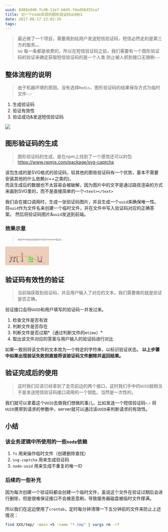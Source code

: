 ```yaml
---
uuid: 8488a940-7cd0-11e7-b645-fdad58d33ca7
title: 记一个node实现的图形验证码从0到1
date: 2017-08-17 23:03:29
tags:
---
```


> 最近做了一个项目，需要用到给用户发送短信验证码，短信必然走的是第三方的服务。。  
> so 每一条都是收费的，所以在短信验证码之前，我们需要有一个图形验证码的验证来确定获取短信验证码的是一个人类
> 防止被人抓到接口无限刷-.-  

<!-- more -->

## 整体流程的说明

> 由于机器环境的原因，没有选择`Redis`，图形验证码的结果保存方式为临时文件-.-  

1. 生成验证码
2. 验证有效性
3. 验证成功&发送短信验证码

![](/images/generator-captcha/screenshot-1.png)

## 图形验证码的生成

> 图形验证码的生成，是在npm上找到了一个感觉还可以的包 https://www.npmjs.com/package/svg-captcha

该包生成的是SVG格式的验证码，较其他的那些验证码有一个优势，基本不需要安装其他的什么依赖(c++之类的)。  
而且生成后的数据也不太容易会被破解，因为图片中的文字是通过路径渲染的方式来画到SVG里的，而不是直接简单的一个`<text></text>`

我们会在接口调用时，生成一张验证码图片，并且生成一个`uuid`来确保唯一性。
将`uuid`作为文件名来创建一个临时文件，并在文件中写入验证码对应的正确答案。
然后将验证码图片&`uuid`发送到前端。

### 效果示意

> <span style="  font-size: 12px;transform: scale(.5, .5);display: inline-block;transform-origin: left center;">希望GitHub能支持直接把SVG写到markdown里边去-.-</span>

<svg xmlns="http://www.w3.org/2000/svg" width="140" height="60"><rect width="100%" height="100%" fill="#ecceba"></rect><path d="M16 35 C85 28,57 26,128 55" stroke="#e78e36" fill="none"></path><path fill="#795770" d="M33.85 35.76L33.83 35.74L33.78 35.69Q34.04 35.42 34.00 34.97L34.00 34.98L33.98 34.95Q33.85 34.50 33.53 34.30L33.47 34.24L33.40 34.16Q32.67 33.60 31.73 33.77L31.69 33.72L31.67 33.71Q30.61 33.78 28.85 34.96L28.89 35.00L28.78 34.89Q27.32 35.92 27.32 37.19L27.34 37.20L27.44 37.31Q27.29 38.50 27.29 42.05L27.32 42.08L27.39 42.15Q27.36 44.90 27.53 47.06L27.50 47.03L27.50 47.03Q25.59 46.96 25.59 46.96L25.60 46.97L25.54 46.91Q24.54 46.93 23.77 47.01L23.85 47.09L23.87 47.11Q24.26 44.36 24.34 41.96L24.24 41.86L24.24 41.85Q24.41 36.89 23.72 35.50L23.77 35.55L23.76 35.54Q23.50 34.95 22.89 34.63L22.86 34.60L22.99 34.73Q21.95 33.81 20.28 33.69L20.37 33.78L20.33 33.74Q18.26 33.59 17.69 35.30L17.60 35.22L17.58 35.20Q17.47 35.78 17.59 36.31L17.55 36.27L17.58 36.30Q18.26 39.22 17.89 42.19L17.98 42.29L17.91 42.21Q17.65 45.30 16.14 47.91L16.00 47.76L16.01 47.78Q14.99 48.02 12.75 48.47L12.84 48.57L12.75 48.47Q15.46 45.03 15.46 40.42L15.38 40.34L15.38 40.33Q15.31 33.98 10.98 29.45L11.04 29.51L11.02 29.49Q11.82 29.80 12.84 30.04L12.94 30.15L14.68 30.46L14.69 30.47Q15.22 31.16 16.16 32.96L16.28 33.08L16.14 32.93Q16.29 30.89 18.91 30.85L19.03 30.97L18.95 30.89Q19.25 30.99 20.31 31.07L20.27 31.03L20.29 31.05Q25.63 31.37 26.85 34.39L26.84 34.38L26.82 34.36Q28.56 31.41 33.95 30.84L33.99 30.88L33.96 30.85Q34.81 30.77 35.75 30.89L35.82 30.96L35.68 30.82Q38.03 31.01 37.87 32.68L38.04 32.85L38.00 32.81Q37.93 33.52 37.65 34.34L37.58 34.27L37.58 34.27Q36.11 37.53 36.35 41.32L36.23 41.20L36.34 41.31Q36.59 45.07 38.63 48.09L38.54 48.00L38.60 48.06Q36.71 47.59 34.75 47.35L34.84 47.44L34.78 47.38Q33.43 44.60 33.23 41.62L33.34 41.74L33.29 41.68Q33.17 38.71 33.86 35.77ZM34.50 47.75L34.67 47.92L34.55 47.80Q35.29 47.85 36.72 48.05L36.76 48.09L36.81 48.14Q37.36 48.90 38.58 50.41L38.48 50.30L38.53 50.35Q41.67 50.96 43.91 51.65L43.99 51.74L44.04 51.79Q38.50 47.42 38.21 40.45L38.24 40.48L38.34 40.57Q38.26 38.33 38.91 36.29L38.85 36.23L38.85 36.23Q39.09 35.29 39.09 34.52L39.15 34.57L39.01 34.43Q39.11 33.56 38.46 32.95L38.39 32.88L38.48 32.93L38.44 32.89Q38.40 32.23 38.32 31.70L38.47 31.86L38.46 31.84Q38.33 31.27 37.84 30.98L37.89 31.03L37.70 30.84Q37.13 30.48 36.19 30.43L36.13 30.38L36.19 30.44Q33.20 30.38 30.34 31.40L30.35 31.40L30.28 31.33Q28.15 32.06 26.88 33.56L26.86 33.55L26.96 33.64Q25.20 30.91 20.02 30.54L19.95 30.46L20.05 30.57Q19.30 30.51 18.85 30.51L18.82 30.48L18.81 30.47Q16.62 30.48 15.97 31.83L15.89 31.75L16.03 31.89Q15.65 31.31 14.92 30.16L14.97 30.22L14.97 30.22Q12.22 29.55 10.10 28.85L10.06 28.82L10.11 28.87Q15.05 33.52 15.05 40.25L15.19 40.39L15.21 40.41Q15.05 45.31 12.00 49.02L11.97 49.00L12.14 49.17Q12.62 49.00 13.15 48.92L13.03 48.80L14.11 48.65L14.17 48.71Q13.27 49.69 12.09 51.00L12.15 51.06L12.13 51.04Q13.99 50.82 17.33 50.16L17.20 50.03L17.36 50.19Q20.20 45.77 20.20 40.51L20.20 40.50L20.17 40.48Q20.04 39.49 19.96 38.59L20.04 38.67L20.02 38.66Q19.97 37.87 21.03 37.01L21.13 37.11L21.06 37.09L20.93 36.96Q21.60 36.48 22.86 36.36L22.95 36.45L22.82 36.32Q23.45 36.50 23.78 36.50L23.69 36.41L23.86 36.79L23.84 36.76Q24.11 39.64 23.98 42.17L24.01 42.20L23.91 42.10Q23.85 44.61 23.32 47.46L23.36 47.50L23.24 47.38Q24.39 47.43 24.39 47.43L24.38 47.42L24.37 47.41Q26.02 47.51 25.65 47.51L25.49 47.34L25.58 47.43Q25.61 48.00 25.57 48.49L25.52 48.43L25.46 48.38Q25.47 48.92 25.47 49.45L25.47 49.45L28.22 49.55L28.12 49.44Q29.56 49.54 30.91 49.62L30.81 49.53L30.86 49.57Q29.30 45.69 29.51 39.33L29.49 39.31L29.43 39.26Q29.38 37.98 30.65 37.17L30.83 37.35L30.73 37.25Q31.80 36.49 33.15 36.28L33.16 36.30L33.32 36.13L33.42 36.23Q32.96 38.30 32.96 40.42L32.86 40.32L33.02 40.47Q32.85 44.35 34.48 47.73ZM28.61 35.42L28.92 35.48L28.69 35.62L28.71 35.52Z"></path><path fill="#717150" d="M50.73 30.14L50.59 30.00L50.64 30.05Q51.63 30.47 53.75 30.47L53.76 30.48L53.80 38.19L53.71 38.10Q53.81 42.72 53.93 45.82L53.92 45.81L53.90 45.79Q53.58 45.71 53.17 45.71L53.04 45.59L53.16 45.71Q51.61 45.70 50.06 47.13L49.97 47.04L50.10 47.17Q50.78 38.84 50.58 29.99ZM50.65 24.35L49.47 21.53L49.58 21.64Q51.12 20.41 51.90 19.39L51.82 19.31L51.94 19.44Q53.07 21.43 54.58 23.22L54.54 23.18L54.52 23.16Q53.79 24.92 52.32 27.20L52.12 27.01L52.28 27.16Q51.29 25.81 50.68 24.38L50.76 24.46ZM49.35 47.93L49.49 48.07L49.40 47.98Q50.44 46.77 51.78 46.24L51.81 46.27L51.92 46.38Q51.86 47.05 51.74 48.52L51.67 48.45L51.63 48.42Q52.48 48.28 53.17 48.28L53.20 48.32L53.24 48.35Q55.54 48.29 57.05 50.41L56.97 50.33L57.13 50.49Q55.76 42.59 55.84 31.70L55.85 31.71L55.81 31.67Q54.99 31.87 54.09 31.99L54.03 31.93L54.10 30.00L54.13 30.03Q52.99 30.11 52.13 30.03L52.00 29.90L52.16 30.06Q51.11 29.83 50.18 29.30L50.34 29.46L50.35 29.47Q50.47 31.63 50.47 33.83L50.32 33.68L50.46 33.83Q50.46 41.37 49.52 48.10ZM52.23 27.77L52.28 27.82L52.35 27.47L52.46 27.26L52.47 27.27Q53.01 28.21 54.11 29.80L54.04 29.74L54.04 29.73Q55.53 27.27 56.96 23.48L56.92 23.44L57.00 23.52Q55.99 22.63 54.32 20.92L54.25 20.85L54.37 20.98Q54.05 20.97 53.76 21.46L53.76 21.46L53.87 21.57Q52.85 20.23 51.87 18.68L51.81 18.61L51.81 18.61Q50.35 20.46 49.08 20.83L49.06 20.80L49.08 20.82Q50.18 24.45 52.14 27.68Z"></path><path fill="#2ee52e" d="M78.81 33.88L78.84 33.91L78.80 33.87Q75.88 33.97 75.06 36.38L74.97 36.28L75.06 36.37Q74.69 37.02 74.57 37.72L74.70 37.85L74.57 37.71Q77.41 37.98 79.16 37.98L79.09 37.92L79.15 37.98Q80.83 37.90 83.60 37.78L83.75 37.92L83.61 37.78Q83.51 35.97 82.00 34.83L82.11 34.94L82.07 34.90Q80.66 33.81 78.74 33.81ZM78.86 47.31L78.82 47.27L78.89 47.34Q74.31 47.29 72.93 45.78L72.94 45.79L72.96 45.81Q72.00 44.33 71.84 40.82L71.82 40.80L71.81 40.79Q71.70 40.43 71.61 38.96L71.69 39.04L71.64 38.99Q71.57 36.59 71.57 35.82L71.52 35.77L71.63 35.88Q71.61 33.86 72.38 32.68L72.39 32.69L72.25 32.54Q73.78 31.05 76.96 31.05L76.95 31.04L78.75 31.17L78.77 31.19Q80.90 31.11 82.53 31.44L82.48 31.39L82.43 31.35Q84.66 31.86 85.72 33.17L85.74 33.18L85.78 33.22Q86.43 34.36 86.51 36.60L86.51 36.60L86.64 36.74Q86.57 37.89 86.61 40.21L86.53 40.13L86.62 40.23Q83.48 40.18 80.50 40.18L80.48 40.16L74.54 40.21L74.55 40.23Q74.70 44.95 79.07 44.70L79.02 44.66L78.96 44.59Q83.11 44.50 84.41 42.55L84.42 42.55L84.33 42.46Q85.35 43.12 87.07 44.38L86.98 44.30L87.07 44.39Q85.66 47.01 81.22 47.30L81.10 47.18L81.03 47.12Q80.34 47.24 78.87 47.32ZM81.47 49.96L81.34 49.83L81.38 49.87Q82.56 49.83 83.87 49.91L83.91 49.95L83.81 49.85Q89.06 49.97 90.04 46.99L90.08 47.03L90.10 47.05Q88.45 45.80 87.26 44.99L87.28 45.00L87.20 44.92Q87.48 44.59 87.68 44.34L87.65 44.31L87.58 44.24Q86.83 43.78 85.36 42.76L85.37 42.76L85.31 42.71Q86.43 42.73 88.63 43.05L88.81 43.23L88.76 43.18Q88.64 41.80 88.56 41.07L88.47 40.98L88.29 38.87L88.33 38.92Q88.21 36.43 87.52 34.84L87.38 34.70L87.50 34.82Q87.11 34.35 86.50 33.70L86.56 33.76L86.61 33.81Q86.48 33.52 86.23 32.90L86.06 32.73L86.05 32.72Q84.05 30.56 78.63 30.56L78.68 30.61L76.87 30.60L76.92 30.64Q73.42 30.61 71.87 32.20L71.96 32.29L71.97 32.30Q71.20 33.45 71.24 35.65L71.21 35.62L71.23 35.64Q71.28 36.68 71.41 39.08L71.29 38.97L71.46 39.13Q71.45 40.76 71.57 42.96L71.63 43.02L71.66 43.05Q71.81 45.32 72.75 46.46L72.87 46.59L72.82 46.53Q73.01 46.72 73.21 46.85L73.14 46.77L73.46 47.45L73.55 47.55Q74.28 49.42 81.33 49.82ZM79.11 44.30L78.99 44.18L79.14 44.33Q77.87 44.40 76.89 43.91L76.87 43.89L76.94 43.96Q76.77 43.43 76.57 42.70L76.54 42.67L76.51 42.63Q78.33 42.54 80.04 42.54L80.03 42.52L80.04 42.54Q81.90 42.60 83.70 42.73L83.72 42.75L83.66 42.68Q82.30 44.14 79.08 44.27ZM80.86 36.42L80.81 36.38L80.90 36.46Q81.56 36.47 82.99 36.88L82.95 36.84L83.05 37.14L83.17 37.47L83.14 37.44Q81.65 37.54 80.67 37.50L80.66 37.49L80.65 37.47Q78.18 37.42 78.14 37.42L78.27 37.54L78.24 37.51Q79.14 36.62 80.93 36.49Z"></path><path fill="#8c5d8c" d="M108.20 47.56L108.10 47.46L108.18 47.55Q105.15 47.77 103.80 47.20L103.66 47.06L103.71 47.11Q101.65 46.27 101.73 43.62L101.66 43.55L101.75 43.64Q101.95 40.05 101.95 40.66L101.94 40.65L101.98 40.69Q101.97 34.96 98.91 29.78L98.87 29.75L98.82 29.70Q101.01 30.79 103.13 31.19L103.01 31.07L103.18 31.24Q104.94 36.11 104.82 40.92L104.78 40.88L104.82 40.92Q104.69 42.54 105.58 43.84L105.46 43.72L105.47 43.73Q106.52 45.23 108.16 45.03L108.11 44.99L108.46 44.80L108.56 44.91Q109.98 44.81 110.85 44.00L110.94 44.08L110.83 43.97Q111.69 43.14 111.69 42.12L111.65 42.08L111.80 42.23Q111.75 41.93 111.71 41.73L111.61 41.63L111.62 41.65Q111.64 36.11 112.86 31.46L112.78 31.38L112.85 31.45Q113.89 31.30 114.95 31.06L114.96 31.07L117.21 30.63L117.24 30.66Q114.46 35.99 114.78 41.95L114.84 42.01L114.78 41.95Q115.03 45.29 113.19 46.52L113.07 46.39L113.03 46.35Q111.79 47.44 108.24 47.61ZM110.71 50.16L110.70 50.14L110.58 50.02Q114.38 50.28 116.34 49.46L116.39 49.51L116.39 49.52Q117.33 48.66 117.33 47.15L117.29 47.10L117.36 47.18Q117.23 46.07 116.94 44.40L117.10 44.55L116.94 44.39Q116.60 41.20 117.01 37.97L116.93 37.90L116.88 37.85Q117.32 34.49 118.83 31.56L118.91 31.64L118.89 31.62Q118.22 31.96 116.79 32.41L116.84 32.47L116.70 32.32Q117.01 31.73 117.33 31.12L117.40 31.19L117.85 29.80L117.94 29.90Q115.82 30.54 112.43 31.07L112.49 31.13L112.40 31.04Q111.23 36.31 111.39 41.78L111.29 41.68L111.41 41.80Q111.42 43.97 108.56 44.50L108.47 44.40L108.14 44.56L108.03 44.62L107.01 44.45L107.07 44.52Q106.92 43.51 106.96 42.97L106.94 42.96L106.96 42.98Q107.03 37.99 106.30 33.26L106.39 33.35L105.23 33.17L105.37 33.31Q104.73 33.21 104.16 33.08L104.08 33.00L104.11 33.03Q103.76 31.58 103.48 30.77L103.36 30.65L103.42 30.70Q100.41 30.23 98.00 28.84L98.06 28.90L98.10 28.94Q100.42 32.72 101.19 36.35L101.21 36.37L101.12 36.28Q101.72 38.72 101.56 42.47L101.42 42.34L101.46 42.37Q101.56 42.59 101.48 43.78L101.37 43.66L101.46 43.76Q101.35 46.34 102.82 47.36L102.72 47.26L102.73 47.28Q103.08 49.62 110.58 50.03Z"></path></svg>

## 验证码有效性的验证

> 当前端获取到验证码，并且用户输入了对应的文本，我们需要做的就是验证是否正确。

验证接口会将`UUID`和用户填写的验证码一并发过来。

1. 检查文件是否有效
  1. 判断文件是否存在
  2. 判断文件是否过期*（通过判断文件的`mtime`）*
2. 取出该文件对应的答案与用户输入的验证码进行对比

如果一致则将该文件的文本改为一个特定的字符串，以标识验证状态。
**以上步骤中如果出现验证失败则直接将该验证码文件删除并返回结果。**

## 验证完成后的使用

> 这时我们应该已经拿到了走完前边的两个接口，这时我们手中的`UUID`就相当于是发送短信验证码接口调用的一个钥匙，当然是一次性的。

我们就可以拿着这个`UUID`去做我们想做的事儿，比如发送一个短信验证码-.-
将`UUID`携带到请求的参数中，server就可以通过该`UUID`来判断请求的有效性。

## 小结

### 该业务逻辑中所使用的一些`node`依赖

1. `fs` 用来操作临时文件（创建删除查找）
2. `svg-captcha` 用来生成验证码
3. `node-uuid` 用来生成不重复的唯一ID

### 后续的一些补充

因为每次创建一个验证码都会创建一个临时文件，虽说这个文件在验证过期后会进行删除，但是很难保证接口不会被恶意刷，导致服务器磁盘被临时文件撑满。

所以我们在这边使用了`crontab`，定时每分钟清理一下五分钟前的文件来防止上述情况：

```bash
find XXX/tmp/ -mmin +5 -name "*.tmp" | xargs rm -rf
```
